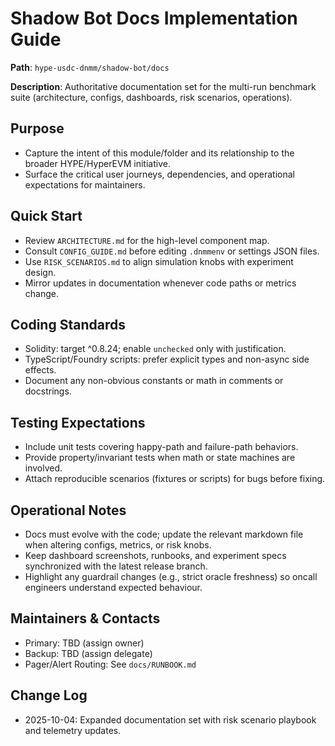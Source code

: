 # Shadow Bot Docs Implementation Guide

**Path**: `hype-usdc-dnmm/shadow-bot/docs`

**Description**: Authoritative documentation set for the multi-run benchmark suite (architecture, configs, dashboards, risk scenarios, operations).

## Purpose
- Capture the intent of this module/folder and its relationship to the broader HYPE/HyperEVM initiative.
- Surface the critical user journeys, dependencies, and operational expectations for maintainers.

## Quick Start
- Review `ARCHITECTURE.md` for the high-level component map.
- Consult `CONFIG_GUIDE.md` before editing `.dnmmenv` or settings JSON files.
- Use `RISK_SCENARIOS.md` to align simulation knobs with experiment design.
- Mirror updates in documentation whenever code paths or metrics change.

## Coding Standards
- Solidity: target ^0.8.24; enable `unchecked` only with justification.
- TypeScript/Foundry scripts: prefer explicit types and non-async side effects.
- Document any non-obvious constants or math in comments or docstrings.

## Testing Expectations
- Include unit tests covering happy-path and failure-path behaviors.
- Provide property/invariant tests when math or state machines are involved.
- Attach reproducible scenarios (fixtures or scripts) for bugs before fixing.

## Operational Notes
- Docs must evolve with the code; update the relevant markdown file when altering configs, metrics, or risk knobs.
- Keep dashboard screenshots, runbooks, and experiment specs synchronized with the latest release branch.
- Highlight any guardrail changes (e.g., strict oracle freshness) so oncall engineers understand expected behaviour.

## Maintainers & Contacts
- Primary: TBD (assign owner)
- Backup: TBD (assign delegate)
- Pager/Alert Routing: See `docs/RUNBOOK.md`

## Change Log
- 2025-10-04: Expanded documentation set with risk scenario playbook and telemetry updates.
